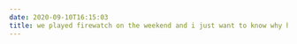 ```yaml
---
date: 2020-09-10T16:15:03
title: we played firewatch on the weekend and i just want to know why henry is animated like such an oaf. just put it down on the table why are you throwing it across the room
---
```


